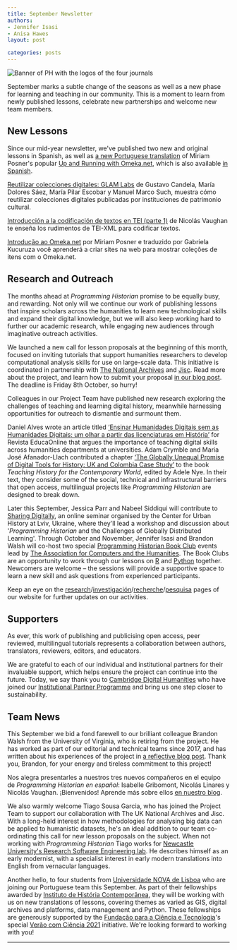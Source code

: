 ```yaml
---
title: September Newsletter
authors: 
- Jennifer Isasi
- Anisa Hawes
layout: post

categories: posts
---
```


<img src="/images/blog/ph-banner-4lang.png" alt="Banner of PH with the logos of the four journals" title="Programming Historian"/>  

September marks a subtle change of the seasons as well as a new phase for learning and teaching in our community. This is a moment to learn from newly published lessons, celebrate new partnerships and welcome new team members.


## New Lessons

Since our mid-year newsletter, we've published two new and original lessons in Spanish, as well as [a new Portuguese translation](https://programminghistorian.org/pt/licoes/introducao-omeka-net) of Miriam Posner's popular [Up and Running with Omeka.net](https://programminghistorian.org/en/lessons/up-and-running-with-omeka), which is also available [in Spanish](https://programminghistorian.org/es/lecciones/poniendo-omeka-a-funcionar).

[Reutilizar colecciones digitales: GLAM Labs](https://programminghistorian.org/es/lecciones/reutilizando-colecciones-digitales-glam-labs) de Gustavo Candela, María Dolores Sáez, María Pilar Escobar y Manuel Marco Such, muestra cómo reutilizar colecciones digitales publicadas por instituciones de patrimonio cultural.

[Introducción a la codificación de textos en TEI (parte 1)](https://programminghistorian.org/es/lecciones/introduccion-a-tei-1) de Nicolás Vaughan te enseña los rudimentos de TEI-XML para codificar textos.

[Introdução ao Omeka.net](https://programminghistorian.org/pt/licoes/introducao-omeka-net) por Miriam Posner e traduzido por Gabriela Kucuruza você aprenderá a criar sites na web para mostrar coleções de itens com o Omeka.net.


## Research and Outreach

The months ahead at *Programming Historian* promise to be equally busy, and rewarding. Not only will we continue our work of publishing lessons that inspire scholars across the humanities to learn new technological skills and expand their digital knowledge, but we will also keep working hard to further our academic research, while engaging new audiences through imaginative outreach activities.

We launched a new call for lesson proposals at the beginning of this month, focused on inviting tutorials that support humanities researchers to develop computational analysis skills for use on large-scale data. This initiative is coordinated in partnership with [The National Archives](https://www.nationalarchives.gov.uk/) and [Jisc](https://www.jisc.ac.uk/). Read more about the project, and learn how to submit your proposal [in our blog post](https://programminghistorian.org/posts/cfp-jisc-ph). The deadline is Friday 8th October, so hurry!

Colleagues in our Project Team have published new research exploring the challenges of teaching and learning digital history, meanwhile harnessing opportunities for outreach to dismantle and surmount them.

Daniel Alves wrote an article titled [‘Ensinar Humanidades Digitais sem as Humanidades Digitais: um olhar a partir das licenciaturas em História’](https://novaresearch.unl.pt/files/32228034/Ensinar_Humanidades_Digitais.pdf) for Revista EducaOnline that argues the importance of teaching digital skills across humanities departments at universities. Adam Crymble and Maria José Afanador-Llach contributed a chapter [‘The Globally Unequal Promise of Digital Tools for History: UK and Colombia Case Study’](https://link.springer.com/chapter/10.1007%2F978-981-16-0247-4_7) to the book *Teaching History for the Contemporary World*, edited by Adele Nye. In their text, they consider some of the social, technical and infrastructural barriers that open access, multilingual projects like *Programming Historian* are designed to break down.

Later this September, Jessica Parr and Nabeel Siddiqui will contribute to [Sharing Digitally](https://www.lvivcenter.org/en/conferences/sharing-digitally-2/), an online seminar organised by the Center for Urban History at Lviv, Ukraine, where they'll lead a workshop and discussion about '*Programming Historian* and the Challenges of Globally Distributed Learning'. Through October and November, Jennifer Isasi and Brandon Walsh will co-host two special [Programming Historian Book Club](https://ach.org/blog/2021/09/13/fall-2021-programming-historian-book-club/) events lead by [The Association for Computers and the Humanities](http://ach.org/). The Book Clubs are an opportunity to work through our lessons on [R](https://programminghistorian.org/en/lessons/basic-text-processing-in-r) and [Python](https://programminghistorian.org/en/lessons/introduction-and-installation) together. Newcomers are welcome – the sessions will provide a supportive space to learn a new skill and ask questions from experienced participants.

Keep an eye on the [research](https://programminghistorian.org/en/research)/[investigación](https://programminghistorian.org/es/investigacion)/[recherche](https://programminghistorian.org/fr/recherche)/[pesquisa](https://programminghistorian.org/pt/pesquisa) pages of our website for further updates on our activities.

## Supporters

As ever, this work of publishing and publicising open access, peer reviewed, multilingual tutorials represents a collaboration between authors, translators, reviewers, editors, and educators.

We are grateful to each of our individual and institutional partners for their invaluable support, which helps ensure the project can continue into the future. Today, we say thank you to [Cambridge Digital Humanities](https://www.cdh.cam.ac.uk/) who have joined our [Institutional Partner Programme](https://programminghistorian.org/en/ipp) and bring us one step closer to sustainability.

## Team News

This September we bid a fond farewell to our brilliant colleague Brandon Walsh from the University of Virginia, who is retiring from the project. He has worked as part of our editorial and technical teams since 2017, and has written about his experiences of the project in [a reflective blog post](https://walshbr.com/blog/lessons-from-the-programming-historian/). Thank you, Brandon, for your energy and tireless commitment to this project!

Nos alegra presentarles a nuestros tres nuevos compañeros en el equipo de *Programming Historian en español*: Isabelle Gribomont, Nicolás Linares y Nicolás Vaughan. ¡Bienvenidos! Aprende más sobre ellos [en nuestro blog](https://programminghistorian.org/posts/llano-gribomont-vaughan).

We also warmly welcome Tiago Sousa Garcia, who has joined the Project Team to support our collaboration with The UK National Archives and Jisc. With a long-held interest in how methodologies for analysing big data can be applied to humanistic datasets, he's an ideal addition to our team co-ordinating this call for new lesson proposals on the subject. When not working with *Programming Historian* Tiago works for [Newcastle University's Research Software Engineering lab](https://www.ncl.ac.uk/data/our-research/research-software-engineering/). He describes himself as an early modernist, with a specialist interest in early modern translations into English from vernacular languages. 

Another hello, to four students from [Universidade NOVA de Lisboa](https://www.unl.pt/) who are joining our Portuguese team this September. As part of their fellowships awarded by [Instituto de História Contemporânea](https://ihc.fcsh.unl.pt/), they will be working with us on new translations of lessons, covering themes as varied as GIS, digital archives and platforms, data management and Python. These fellowships are generously supported by the [Fundação para a Ciência e Tecnologia](https://www.fct.pt/fct.phtml.en)'s special [Verão com Ciência 2021](https://www.fct.pt/apoios/veraocomciencia/index.phtml.pt) initiative. We're looking forward to working with you!

---
